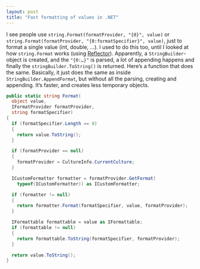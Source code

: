```yaml
---
layout: post
title: "Fast formatting of values in .NET"
---
```


I see people use `string.Format(formatProvider, "{0}", value)` or `string.Format(formatProvider, "{0:formatSpecifier}", value)`, just to format a single value (int, double, …). I used to do this too, until I looked at how `string.Format` works (using [Reflector](http://www.red-gate.com/products/dotnet-development/reflector/)). Apparently, a `StringBuilder`-object is created, and the `"{0:…}"` is parsed, a lot of appending happens and finally the `stringBuilder.ToString()` is returned. Here’s a function that does the same. Basically, it just does the same as inside `StringBuilder.AppendFormat`, but without all the parsing, creating and appending. It’s faster, and creates less temporary objects.

```csharp
public static string Format(
  object value,
  IFormatProvider formatProvider,
  string formatSpecifier)
{
  if (formatSpecifier.Length == 0)
  {
    return value.ToString();
  }

  if (formatProvider == null)
  {
    formatProvider = CultureInfo.CurrentCulture;
  }

  ICustomFormatter formatter = formatProvider.GetFormat(
    typeof(ICustomFormatter)) as ICustomFormatter;

  if (formatter != null)
  {
    return formatter.Format(formatSpecifier, value, formatProvider);
  }

  IFormattable formattable = value as IFormattable;
  if (formattable != null)
  {
    return formattable.ToString(formatSpecifier, formatProvider);
  }

  return value.ToString();
}
```